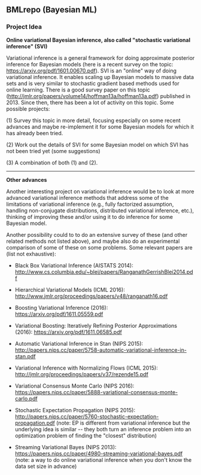 ## BMLrepo (Bayesian ML)

### Project Idea

**Online variational Bayesian inference, also called "stochastic variational inference" (SVI)**

Variational inference is a general framework for doing approximate posterior inference for Bayesian models (here is a recent survey on the topic: https://arxiv.org/pdf/1601.00670.pdf). SVI is an "online" way of doing variational inference. It enables scaling up Bayesian models to massive data sets and is very similar to stochastic gradient based methods used for online learning. There is a good survey paper on this topic (http://jmlr.org/papers/volume14/hoffman13a/hoffman13a.pdf) published in 2013. Since then, there has been a lot of activity on this topic. Some possible projects:

(1) Survey this topic in more detail, focusing especially on some recent advances and maybe re-implement it for some Bayesian models for which it has already been tried.

(2) Work out the details of SVI for some Bayesian model on which SVI has not been tried yet (some suggestions)

(3) A combination of both (1) and (2).

---

**Other advances**

Another interesting project on variational inference would be to look at more advanced variational inference methods that address some of the limitations of variational inference (e.g., fully factorized assumption, handling non-conjugate distributions, distributed variational inference, etc.), thinking of improving these and/or using it to do inference for some Bayesian model. 

Another possibility could to to do an extensive survey of these (and other related methods not listed above), and maybe also do an experimental comparison of some of these on some problems. Some relevant papers are (list not exhaustive): 

- Black Box Variational Inference (AISTATS 2014): http://www.cs.columbia.edu/~blei/papers/RanganathGerrishBlei2014.pdf 

- Hierarchical Variational Models (ICML 2016): http://www.jmlr.org/proceedings/papers/v48/ranganath16.pdf 

- Boosting Variational Inference (2016): https://arxiv.org/pdf/1611.05559.pdf 

- Variational Boosting: Iteratively Refining Posterior Approximations (2016): https://arxiv.org/pdf/1611.06585.pdf 

- Automatic Variational Inference in Stan (NIPS 2015): http://papers.nips.cc/paper/5758-automatic-variational-inference-in-stan.pdf 

- Variational Inference with Normalizing Flows (ICML 2015): http://jmlr.org/proceedings/papers/v37/rezende15.pdf 

- Variational Consensus Monte Carlo (NIPS 2016): https://papers.nips.cc/paper/5888-variational-consensus-monte-carlo.pdf 

- Stochastic Expectation Propagation (NIPS 2015): http://papers.nips.cc/paper/5760-stochastic-expectation-propagation.pdf (note: EP is different from variational inference but the underlying idea is similar -- they both turn an inference problem into an optimization problem of finding the "closest" distribution)

- Streaming Variational Bayes (NIPS 2013): https://papers.nips.cc/paper/4980-streaming-variational-bayes.pdf (note: a way to do online variational inference when you don't know the data set size in advance)

